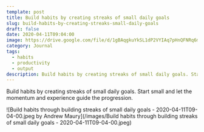 ```yaml
---
template: post
title: Build habits by creating streaks of small daily goals
slug: build-habits-by-creating-streaks-small-daily-goals
draft: false
date: 2020-04-11T09:04:00
image: https://drive.google.com/file/d/1gBAqgkuYkSL1dP2VYIAq7pHnQFNRq6m4/preview?usp=drivesdk
category: Journal
tags:
  - habits
  - productivity
  - output
description: Build habits by creating streaks of small daily goals. Start small and let the momentum and experience guide the progression.
---
```

Build habits by creating streaks of small daily goals. Start small and let the momentum and experience guide the progression.

![Build habits through building streaks of small daily goals - 2020-04-11T09-04-00.jpeg by Andrew Maury](/images/Build habits through building streaks of small daily goals - 2020-04-11T09-04-00.jpeg)

